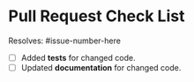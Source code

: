 # Pull Request Check List

Resolves: #issue-number-here

<!-- This is just a reminder about the most common mistakes. Please make sure that you tick all *appropriate* boxes.  But please read our [contribution guide](https://pcah.github.io/pca-package-example/contributing/) at least once, it will save you unnecessary review cycles! -->

- [ ] Added **tests** for changed code.
- [ ] Updated **documentation** for changed code.

<!-- If you have *any* questions to *any* of the points above, just **submit and ask**!  This checklist is here to *help* you, not to deter you from contributing! -->
